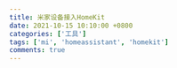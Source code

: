 ```yaml
---
title: 米家设备接入HomeKit
date: 2021-10-15 10:10:00 +0800
categories: ['工具']
tags: ['mi', 'homeassistant', 'homekit']
comments: true
---
```

